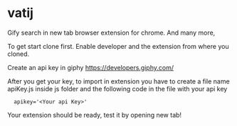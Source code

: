 # vatij
Gify search in new tab browser extension for  chrome.
And many more,

To get start clone first.
Enable developer and the extension from where you cloned.

Create an api key in giphy https://developers.giphy.com/

After you get your key, to import in extension you have to create a file name apiKey.js inside js folder and 
the following code in the file with your api key

      apikey='<Your api Key>'

Your extension should be ready, test it by opening new tab!